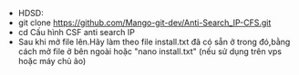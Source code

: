 - HDSD: 
- git clone https://github.com/Mango-git-dev/Anti-Search_IP-CFS.git
- cd Cấu hình CSF anti search IP
- Sau khi mở file lên.Hãy làm theo file install.txt đã có sẵn ở trong đó,bằng cách mở file ở bên ngoài hoặc "nano install.txt" (nếu sử dụng trên vps hoặc máy chủ ảo)
